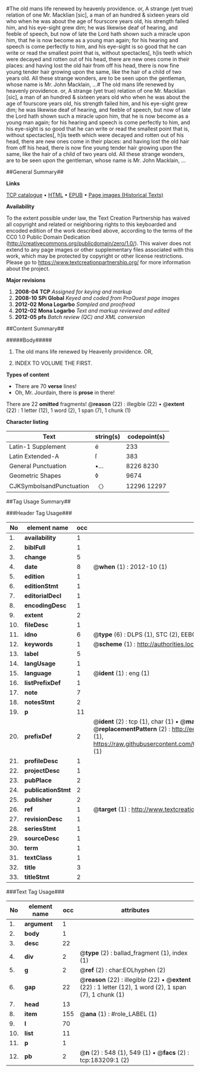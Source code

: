 #The old mans life renewed by heavenly providence. or, A strange (yet true) relation of one Mr. Macklian [sic], a man of an hundred & sixteen years old who when he was about the age of fourscore years old, his strength failed him, and his eye-sight grew dim; he was likewise deaf of hearing, and feeble of speech, but now of late the Lord hath shown such a miracle upon him, that he is now become as a young man again; for his hearing and speech is come perfectly to him, and his eye-sight is so good that he can write or read the smallest point that is, without spectacles[, h]is teeth which were decayed and rotten out of his head, there are new ones come in their places: and having lost the old hair from off his head, there is now fine young tender hair growing upon the same, like the hair of a child of two years old. All these strange wonders, are to be seen upon the gentleman, whose name is Mr. John Macklain, ...#
The old mans life renewed by heavenly providence. or, A strange (yet true) relation of one Mr. Macklian [sic], a man of an hundred & sixteen years old who when he was about the age of fourscore years old, his strength failed him, and his eye-sight grew dim; he was likewise deaf of hearing, and feeble of speech, but now of late the Lord hath shown such a miracle upon him, that he is now become as a young man again; for his hearing and speech is come perfectly to him, and his eye-sight is so good that he can write or read the smallest point that is, without spectacles[, h]is teeth which were decayed and rotten out of his head, there are new ones come in their places: and having lost the old hair from off his head, there is now fine young tender hair growing upon the same, like the hair of a child of two years old. All these strange wonders, are to be seen upon the gentleman, whose name is Mr. John Macklain, ...

##General Summary##

**Links**

[TCP catalogue](http://www.ota.ox.ac.uk/tcp/)  • 
[HTML](http://tei.it.ox.ac.uk/tcp/Texts-HTML/free/B04/B04606.html)  • 
[EPUB](http://tei.it.ox.ac.uk/tcp/Texts-EPUB/free/B04/B04606.epub) • 
[Page images (Historical Texts)](https://historicaltexts.jisc.ac.uk/eebo-99884573e)

**Availability**

To the extent possible under law, the Text Creation Partnership has waived all copyright and related or neighboring rights to this keyboarded and encoded edition of the work described above, according to the terms of the CC0 1.0 Public Domain Dedication (http://creativecommons.org/publicdomain/zero/1.0/). This waiver does not extend to any page images or other supplementary files associated with this work, which may be protected by copyright or other license restrictions. Please go to https://www.textcreationpartnership.org/ for more information about the project.

**Major revisions**

1. __2008-04__ __TCP__ *Assigned for keying and markup*
1. __2008-10__ __SPi Global__ *Keyed and coded from ProQuest page images*
1. __2012-02__ __Mona Logarbo__ *Sampled and proofread*
1. __2012-02__ __Mona Logarbo__ *Text and markup reviewed and edited*
1. __2012-05__ __pfs__ *Batch review (QC) and XML conversion*

##Content Summary##

#####Body#####

1. The old mans life renewed by Heavenly providence. OR,

1. INDEX TO VOLUME THE FIRST.

**Types of content**

  * There are 70 **verse** lines!
  * Oh, Mr. Jourdain, there is **prose** in there!

There are 22 **omitted** fragments! 
 @__reason__ (22) : illegible (22)  •  @__extent__ (22) : 1 letter (12), 1 word (2), 1 span (7), 1 chunk (1)

**Character listing**


|Text|string(s)|codepoint(s)|
|---|---|---|
|Latin-1 Supplement|é|233|
|Latin Extended-A|ſ|383|
|General Punctuation|•…|8226 8230|
|Geometric Shapes|◊|9674|
|CJKSymbolsandPunctuation|〈〉|12296 12297|

##Tag Usage Summary##

###Header Tag Usage###

|No|element name|occ|attributes|
|---|---|---|---|
|1.|__availability__|1||
|2.|__biblFull__|1||
|3.|__change__|5||
|4.|__date__|8| @__when__ (1) : 2012-10 (1)|
|5.|__edition__|1||
|6.|__editionStmt__|1||
|7.|__editorialDecl__|1||
|8.|__encodingDesc__|1||
|9.|__extent__|2||
|10.|__fileDesc__|1||
|11.|__idno__|6| @__type__ (6) : DLPS (1), STC (2), EEBO-CITATION (1), PROQUEST (1), VID (1)|
|12.|__keywords__|1| @__scheme__ (1) : http://authorities.loc.gov/ (1)|
|13.|__label__|5||
|14.|__langUsage__|1||
|15.|__language__|1| @__ident__ (1) : eng (1)|
|16.|__listPrefixDef__|1||
|17.|__note__|7||
|18.|__notesStmt__|2||
|19.|__p__|11||
|20.|__prefixDef__|2| @__ident__ (2) : tcp (1), char (1)  •  @__matchPattern__ (2) : ([0-9\-]+):([0-9IVX]+) (1), (.+) (1)  •  @__replacementPattern__ (2) : http://eebo.chadwyck.com/downloadtiff?vid=$1&page=$2 (1), https://raw.githubusercontent.com/textcreationpartnership/Texts/master/tcpchars.xml#$1 (1)|
|21.|__profileDesc__|1||
|22.|__projectDesc__|1||
|23.|__pubPlace__|2||
|24.|__publicationStmt__|2||
|25.|__publisher__|2||
|26.|__ref__|1| @__target__ (1) : http://www.textcreationpartnership.org/docs/. (1)|
|27.|__revisionDesc__|1||
|28.|__seriesStmt__|1||
|29.|__sourceDesc__|1||
|30.|__term__|1||
|31.|__textClass__|1||
|32.|__title__|3||
|33.|__titleStmt__|2||


###Text Tag Usage###

|No|element name|occ|attributes|
|---|---|---|---|
|1.|__argument__|1||
|2.|__body__|1||
|3.|__desc__|22||
|4.|__div__|2| @__type__ (2) : ballad_fragment (1), index (1)|
|5.|__g__|2| @__ref__ (2) : char:EOLhyphen (2)|
|6.|__gap__|22| @__reason__ (22) : illegible (22)  •  @__extent__ (22) : 1 letter (12), 1 word (2), 1 span (7), 1 chunk (1)|
|7.|__head__|13||
|8.|__item__|155| @__ana__ (1) : #role_LABEL (1)|
|9.|__l__|70||
|10.|__list__|11||
|11.|__p__|1||
|12.|__pb__|2| @__n__ (2) : 548 (1), 549 (1)  •  @__facs__ (2) : tcp:183209:1 (2)|
